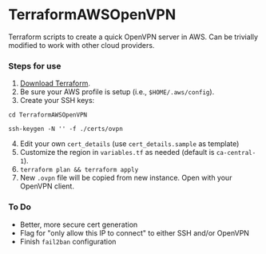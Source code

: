 # TerraformAWSOpenVPN
Terraform scripts to create a quick OpenVPN server in AWS. Can be trivially modified to work with other cloud providers.

### Steps for use

1. [Download Terraform](https://www.terraform.io/downloads.html).
2. Be sure your AWS profile is setup (i.e., `$HOME/.aws/config`).
3. Create your SSH keys:

`cd TerraformAWSOpenVPN`

`ssh-keygen -N '' -f ./certs/ovpn`

4. Edit your own `cert_details` (use `cert_details.sample` as template)
5. Customize the region in `variables.tf` as needed (default is `ca-central-1`).
6. `terraform plan && terraform apply`
7. New `.ovpn` file will be copied from new instance. Open with your OpenVPN client.

### To Do

- Better, more secure cert generation
- Flag for "only allow this IP to connect" to either SSH and/or OpenVPN
- Finish `fail2ban` configuration
